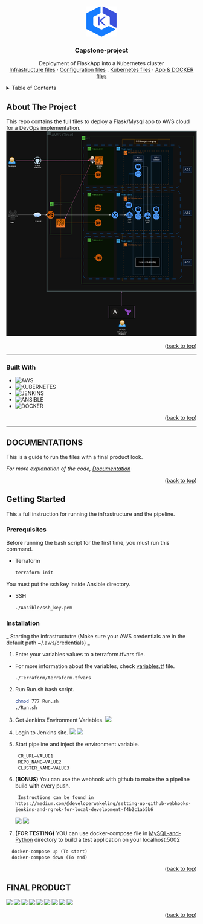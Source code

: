 <a name="readme-top"></a>




<!-- PROJECT LOGO -->
<br />
<div align="center">
  <a href="https://github.com/abdulrahman102/DevOps-Project">
    <img src="Screenshots/amazon-eks.svg" alt="Logo" width="80" height="80">
  </a>

  <h3 align="center">Capstone-project</h3>

  <p align="center">
    Deployment of FlaskApp into a Kubernetes cluster 
    <br />
    <a href="Terraform/">Infrastructure files</a>
    ·
    <a href="Ansible/">Configuration files</a>    
    .
    <a href="K8s/">Kubernetes files</a>
    ·
    <a href="MySQL-and-Python/">App & DOCKER files</a>
  </p>
</div>



<!-- TABLE OF CONTENTS -->
<details>
  <summary>Table of Contents</summary>
  <ol>
    <li><a href="#about">about</a></li>
    <li><a href="#pre">Prerequisites</a></li>
    <li><a href="#install">Installation</a></li>
    <li><a href="#final">Final product</a></li>

  </ol>
</details>



<!-- ABOUT THE PROJECT -->
## About The Project
<a name="about"></a>

This repo contains the full files to deploy a Flask/Mysql app to AWS cloud for a DevOps implementation.
![](Screenshots/diagaram.png)


<p align="right">(<a href="#readme-top">back to top</a>)</p>


-----
### Built With
<a name="about"></a>


* ![AWS]
* ![KUBERNETES]
* ![JENKINS]
* ![ANSIBLE]
* ![DOCKER]



<p align="right">(<a href="#readme-top">back to top</a>)</p>

-----


<!-- GETTING STARTED -->
## DOCUMENTATIONS
<a name="about"></a>


This is a guide to run the files with a final product look.

_For more explanation of the code, [Documentation](DOCS.md)_

<p align="right">(<a href="#readme-top">back to top</a>)</p>

## Getting Started

This a full instruction for running the infrastructure and the pipeline.

### Prerequisites
<a name="pre"></a>


Before running the bash script for the first time, you must run this command.
* Terraform
  ```sh
  terraform init
  ```
You must put the ssh key inside Ansible directory.
* SSH
  ```sh
  ./Ansible/ssh_key.pem
  ```

### Installation
<a name="install"></a>


_ Starting the infrastructutre (Make sure your AWS credentials are in the default path ~/.aws/credentials) _

1. Enter your variables values to a terraform.tfvars file.
- For more information about the variables, check [variables.tf](https://github.com/abdulrahman102/Complete-DevOps-Project/blob/master/Terraform/variables.tf) file.
    ```sh
    ./Terraform/terraform.tfvars
    ```
2. Run Run.sh bash script.
    ```sh
    chmod 777 Run.sh
    ./Run.sh
    ```
3. Get Jenkins Environment Variables.
   ![](https://github.com/abdulrahman102/Complete-DevOps-Project/blob/master/Screenshots/jenkins1.png)

4. Login to Jenkins site.
   ![](https://github.com/abdulrahman102/Complete-DevOps-Project/blob/master/Screenshots/jenkins2.png)
   ![](https://github.com/abdulrahman102/Complete-DevOps-Project/blob/master/Screenshots/jenkins3.png)

5. Start pipeline and inject the environment variable.
   ```
    CR_URL=VALUE1
    REPO_NAME=VALUE2
    CLUSTER_NAME=VALUE3
   ```
6. **(BONUS)** You can use the webhook with github to make the a pipeline build with every push.
   ```
    Instructions can be found in https://medium.com/@developerwakeling/setting-up-github-webhooks-jenkins-and-ngrok-for-local-development-f4b2c1ab5b6
   ```
   ![](https://github.com/abdulrahman102/Complete-DevOps-Project/blob/master/Screenshots/weebhook1.png)
   ![](https://github.com/abdulrahman102/Complete-DevOps-Project/blob/master/Screenshots/weebohook2.png)

7. **(FOR TESTING)** YOU can use docker-compose file in [MySQL-and-Python](https://github.com/abdulrahman102/Complete-DevOps-Project/tree/master/MySQL-and-Python) directory to build a test application on your localhost:5002
  ```
    docker-compose up (To start)
    docker-compose down (To end)
  ```

<p align="right">(<a href="#readme-top">back to top</a>)</p>


## FINAL PRODUCT
<a name="final"></a>


![](https://github.com/abdulrahman102/Complete-DevOps-Project/blob/master/Screenshots/final1.png)
![](https://github.com/abdulrahman102/Complete-DevOps-Project/blob/master/Screenshots/final2.png)
![](https://github.com/abdulrahman102/Complete-DevOps-Project/blob/master/Screenshots/final3.png)
![](https://github.com/abdulrahman102/Complete-DevOps-Project/blob/master/Screenshots/final4.png)
![](https://github.com/abdulrahman102/Complete-DevOps-Project/blob/master/Screenshots/final5.png)
![](https://github.com/abdulrahman102/Complete-DevOps-Project/blob/master/Screenshots/final6.png)
![](https://github.com/abdulrahman102/Complete-DevOps-Project/blob/master/Screenshots/final7.png)
![](https://github.com/abdulrahman102/Complete-DevOps-Project/blob/master/Screenshots/final8.png)
![](https://github.com/abdulrahman102/Complete-DevOps-Project/blob/master/Screenshots/build.png)

<p align="right">(<a href="#readme-top">back to top</a>)</p>

<!-- USAGE EXAMPLES -->







<!-- MARKDOWN LINKS & IMAGES -->
<!-- https://www.markdownguide.org/basic-syntax/#reference-style-links -->
[AWS]: https://img.shields.io/badge/aws-yellow?style=for-the-badge&logo=amazonaws
[KUBERNETES]: https://img.shields.io/badge/KUBERNETES-black?style=for-the-badge&logo=kubernetes
[JENKINS]: https://img.shields.io/badge/JENKINS-white?style=for-the-badge&logo=jenkins
[ANSIBLE]: https://img.shields.io/badge/ANSIBLE-black?style=for-the-badge&logo=ansible
[DOCKER]: https://img.shields.io/badge/DOCKER-grey?style=for-the-badge&logo=docker


